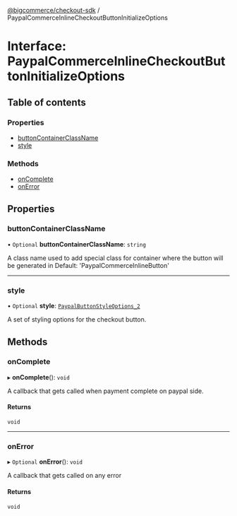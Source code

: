 [@bigcommerce/checkout-sdk](../README.md) / PaypalCommerceInlineCheckoutButtonInitializeOptions

# Interface: PaypalCommerceInlineCheckoutButtonInitializeOptions

## Table of contents

### Properties

- [buttonContainerClassName](PaypalCommerceInlineCheckoutButtonInitializeOptions.md#buttoncontainerclassname)
- [style](PaypalCommerceInlineCheckoutButtonInitializeOptions.md#style)

### Methods

- [onComplete](PaypalCommerceInlineCheckoutButtonInitializeOptions.md#oncomplete)
- [onError](PaypalCommerceInlineCheckoutButtonInitializeOptions.md#onerror)

## Properties

### buttonContainerClassName

• `Optional` **buttonContainerClassName**: `string`

A class name used to add special class for container where the button will be generated in
Default: 'PaypalCommerceInlineButton'

___

### style

• `Optional` **style**: [`PaypalButtonStyleOptions_2`](PaypalButtonStyleOptions_2.md)

A set of styling options for the checkout button.

## Methods

### onComplete

▸ **onComplete**(): `void`

A callback that gets called when payment complete on paypal side.

#### Returns

`void`

___

### onError

▸ `Optional` **onError**(): `void`

A callback that gets called on any error

#### Returns

`void`
